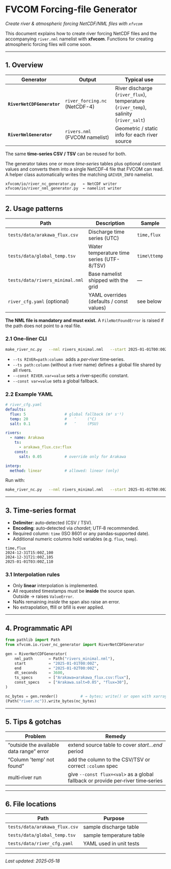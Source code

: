 # FVCOM Forcing‐file Generator
*Create river & atmospheric forcing NetCDF/NML files with `xfvcom`*


This document explains how to create river forcing NetCDF files and the accompanying `river.nml` namelist with **xfvcom**.
Functions for creating atmospheric forcing files will come soon.

---

## 1. Overview

| Generator | Output | Typical use |
|-----------|--------|-------------|
| **`RiverNetCDFGenerator`** | `river_forcing.nc` (NetCDF-4) | River discharge (`river_flux`), temperature (`river_temp`), salinity (`river_salt`) |
| **`RiverNmlGenerator`** | `rivers.nml` (FVCOM namelist) | Geometric / static info for each river source |

The same **time-series CSV / TSV** can be reused for both.


The generator takes one or more *time‑series* tables plus optional constant values and converts them into a single NetCDF‑4 file that FVCOM can read.  A helper class automatically writes the matching `&RIVER_INFO` namelist.

```
xfvcom/io/river_nc_generator.py   ← NetCDF writer
xfvcom/io/river_nml_generator.py  ← namelist writer
```

---

## 2. Usage patterns


| Path | Description | Sample |
|------|-------------|--------|
| `tests/data/arakawa_flux.csv` | Discharge time series (UTC) | `time,flux` |
| `tests/data/global_temp.tsv` | Water temperature time series (UTF-8/TSV) | `time\ttemp` |
| `tests/data/rivers_minimal.nml` | Base namelist shipped with the grid | — |
| `river_cfg.yaml` (optional) | YAML overrides (defaults / const values) | see below |

**The NML file is mandatory and must exist.** A ``FileNotFoundError`` is raised
if the path does not point to a real file.


### 2.1  One‑liner CLI

```bash
make_river_nc.py   --nml rivers_minimal.nml   --start 2025‑01‑01T00:00Z   --end   2025‑01‑02T00:00Z   --dt    3600   --ts  Arakawa=arakawa_flux.csv:flux   --ts  global_temp.tsv:temp   --const Arakawa.salt=0.05   --const flux=30        # global fallback for other rivers
```

* `--ts RIVER=path:column` &nbsp;adds a *per‑river* time‑series.
* `--ts path:column` (without a river name) defines a global file shared by all rivers.
* `--const RIVER.var=value` sets a river‑specific constant.
* `--const var=value` sets a global fallback.

### 2.2  Example **YAML**

```yaml
# river_cfg.yaml
defaults:
  flux: 5                 # global fallback (m³ s⁻¹)
  temp: 20                #   ″     (°C)
  salt: 0.1               #   ″     (PSU)

rivers:
  - name: Arakawa
    ts:
      - arakawa_flux.csv:flux
    const:
      salt: 0.05          # override only for Arakawa

interp:
  method: linear          # allowed: linear (only)
```

Run with:

```bash
make_river_nc.py   --nml rivers_minimal.nml   --start 2025‑01‑01T00:00Z   --end   2025‑01‑01T12:00Z   --dt    21600   --config river_cfg.yaml
```

---

## 3. Time‑series format

* **Delimiter**: auto‑detected (CSV / TSV).
* **Encoding**: auto‑detected via *chardet*; UTF‑8 recommended.
* Required column: `time` (ISO 8601 or any pandas‑supported date).
* Additional numeric columns hold variables (e.g. `flux`, `temp`).

```text
time,flux
2024‑12‑31T15:00Z,100
2024‑12‑31T21:00Z,105
2025‑01‑01T03:00Z,110
```

### 3.1  Interpolation rules

* Only **linear** interpolation is implemented.
* All requested timestamps must be **inside** the source span.  
  Outside → raises `ValueError`.
* NaNs remaining *inside* the span also raise an error.
* No extrapolation, ffill or bfill is ever applied.

---

## 4. Programmatic API

```python
from pathlib import Path
from xfvcom.io.river_nc_generator import RiverNetCDFGenerator

gen = RiverNetCDFGenerator(
    nml_path       = Path("rivers_minimal.nml"),
    start          = "2025‑01‑01T00:00Z",
    end            = "2025‑01‑02T00:00Z",
    dt_seconds     = 3600,
    ts_specs       = ["Arakawa=arakawa_flux.csv:flux"],
    const_specs    = ["Arakawa.salt=0.05", "flux=30"],
)

nc_bytes = gen.render()          # → bytes; write() or open with xarray
(Path("river.nc")).write_bytes(nc_bytes)
```

---

## 5. Tips & gotchas

| Problem                                   | Remedy |
|-------------------------------------------|--------|
| “outside the available data range” error  | extend source table to cover *start…end* period |
| “Column 'temp' not found”                 | add the column to the CSV/TSV or correct `:column` spec |
| multi‑river run                           | give `--const flux=<val>` as a global fallback or provide per‑river time‑series |

---

## 6. File locations

| Path | Purpose |
|------|---------|
| `tests/data/arakawa_flux.csv` | sample discharge table |
| `tests/data/global_temp.tsv` | sample temperature table |
| `tests/data/river_cfg.yaml`  | YAML used in unit tests |

---

*Last updated: 2025‑05‑18*
